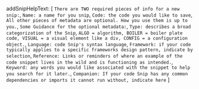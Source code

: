 addSnipHelpText: [
  `There are TWO required pieces of info for a new snip:`,
  `Name: a name for you snip`,
  `Code: the code you would like to save`,
  `All other pieces of metadata are optional. How you use them is up to you.`,
  `Some Guidance for the optional metadata:`,
  `Type: describes a broad categorization of the Snip`,
   `ALGO = algorithm, BOILER = boiler plate code, VISUAL = a visual element like a div, CONFIG = a configuration object.`,
   `Language: code Snip's syntax language`,
   `Framework: if your code typically applies to a specific frameworks design pattern, indicate by selection`,
   `Reference: Links or reminders of where an example of the code snippet lives in the wild and is functioning as intended.`,
   `Keyword: any words you would like associated with the snippet to help you search for it later.`,
   `Companion: If your code Snip has any common dependencies or imports it cannot run without, indicate here`
]
